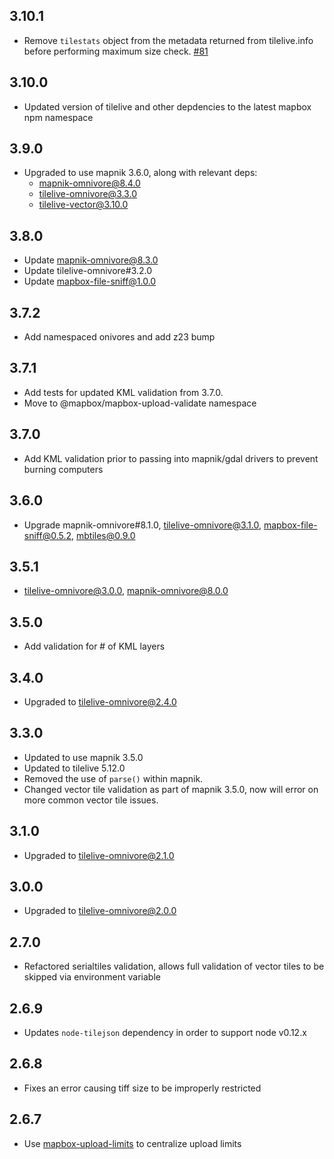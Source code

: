 ## 3.10.1

* Remove `tilestats` object from the metadata returned from tilelive.info before performing maximum size check. [#81](https://github.com/mapbox/mapbox-upload-validate/pull/81)

## 3.10.0

* Updated version of tilelive and other depdencies to the latest mapbox npm namespace

## 3.9.0

* Upgraded to use mapnik 3.6.0, along with relevant deps:
  * mapnik-omnivore@8.4.0
  * tilelive-omnivore@3.3.0
  * tilelive-vector@3.10.0

## 3.8.0

* Update mapnik-omnivore@8.3.0
* Update tilelive-omnivore#3.2.0
* Update mapbox-file-sniff@1.0.0

## 3.7.2

* Add namespaced onivores and add z23 bump

## 3.7.1

* Add tests for updated KML validation from 3.7.0.
* Move to @mapbox/mapbox-upload-validate namespace

## 3.7.0

* Add KML validation prior to passing into mapnik/gdal drivers to prevent burning computers

## 3.6.0

* Upgrade mapnik-omnivore#8.1.0, tilelive-omnivore@3.1.0, mapbox-file-sniff@0.5.2, mbtiles@0.9.0

## 3.5.1

* tilelive-omnivore@3.0.0, mapnik-omnivore@8.0.0

## 3.5.0

* Add validation for # of KML layers

## 3.4.0

* Upgraded to tilelive-omnivore@2.4.0

## 3.3.0

* Updated to use mapnik 3.5.0
* Updated to tilelive 5.12.0
* Removed the use of `parse()` within mapnik.
* Changed vector tile validation as part of mapnik 3.5.0, now will error on more common vector tile issues.

## 3.1.0

* Upgraded to tilelive-omnivore@2.1.0

## 3.0.0

* Upgraded to tilelive-omnivore@2.0.0

## 2.7.0

* Refactored serialtiles validation, allows full validation of vector tiles to be skipped via environment variable

## 2.6.9

* Updates `node-tilejson` dependency in order to support node v0.12.x

## 2.6.8

* Fixes an error causing tiff size to be improperly restricted

## 2.6.7

* Use [mapbox-upload-limits](https://github.com/mapbox/mapbox-upload-limits) to
  centralize upload limits
